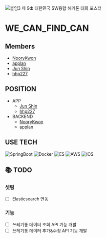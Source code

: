 ![붙임3  제 9ȸ 대한민국 SW융합 해커톤 대회 포스터](https://user-images.githubusercontent.com/48544100/186495452-4c7fdfaf-3ca8-4ec7-834d-babb4024ae0f.jpg)
# WE_CAN_FIND_CAN

## Members
- [NooryKwon](https://github.com/NooryKwon)
- [applan](https://github.com/applan)
- [Jun Shin](https://github.com/greenthings)
- [hhp227](https://github.com/hhp227)
## POSITION
- APP 
    - [Jun Shin](https://github.com/greenthings)
    - [hhp227](https://github.com/hhp227)
- BACKEND
    - [NooryKwon](https://github.com/NooryKwon)
    - [applan](https://github.com/applan)
## USE TECH
<img alt="SpringBoot" src="https://img.shields.io/badge/Spring-6DB33F?style=for-the-badge&logo=Spring&logoColor=white">
<img alt="Docker" src="https://img.shields.io/badge/Docker-2496ED?style=for-the-badge&logo=Docker&logoColor=white">
<img alt="ES" src="https://img.shields.io/badge/Elasticsearch-005571?style=for-the-badge&logo=Elasticsearch&logoColor=white">
<img alt="AWS" src="https://img.shields.io/badge/Amazon AWS-232F3E?style=for-the-badge&logo=Amazon AWS&logoColor=white">
<img alt="IOS" src="https://img.shields.io/badge/iOS-000000?style=for-the-badge&logo=iOS&logoColor=white">

## 📚 TODO
### 셋팅
- [ ] Elasticsearch 연동
### 기능
- [ ] 쓰레기통 데이터 조회 API 기능 개발
- [ ] 쓰레기통 데이터 추가&수정 API 기능 개발